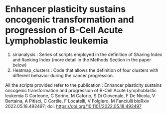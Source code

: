 # Enhancer plasticity sustains oncogenic transformation and progression of B-Cell Acute Lymphoblastic leukemia

1. sirianalysis : Series of scripts employed in the definition of Sharing Index and Ranking Index (more detail in the Methods Section in the paper below)
2. Heatmap_clusters : Code that allows the definition of four clusters with different behavior during the cancer progression.

All the scripts provided refer to the publication : 
Enhancer plasticity sustains oncogenic transformation and progression of B-Cell Acute Lymphoblastic leukemia
G Corleone, C Sorino, M Caforio, S Di Giovenale, F De Nicola, V Bertaina, A Pitisci, C Cortile, F Locatelli, V Folgiero, M Fanciulli
bioRxiv 2022.05.18.492497; doi: https://doi.org/10.1101/2022.05.18.492497
